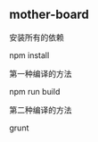 mother-board
---------------------

安装所有的依赖

npm install

第一种编译的方法

npm  run build

第二种编译的方法

grunt

